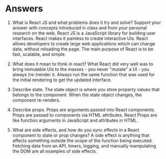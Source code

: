 # Answers

1. What is React JS and what problems does it try and solve? Support your answer with concepts introduced in class and from your personal research on the web.
React JS is a JavaScript library for building user interfaces.
React makes it painless to create interactive UIs. React allows developers to create large web applications which can change data, without reloading the page. The main purpose of React is to be fast, scalable, and simple. 

2. What does it mean to think in react?
What React did very well was to bring immutable UIs to the masses - you never "mutate" a UI - you always (re-)render it. Always run the same function that was used for the initial rendering to get the updated interface.

3. Describe state.
The state object is where you store property values that belongs to the component. When the state object changes, the component re-renders.

4. Describe props.
Props are arguments passed into React components. Props are passed to components via HTML attributes. React Props are like function arguments in JavaScript and attributes in HTML.


5. What are side effects, and how do you sync effects in a React component to state or prop changes?
A side effect is anything that affects something outside the scope of the function being executed. Fetching data from an API, timers, logging, and manually manipulating the DOM are all examples of side effects. 
